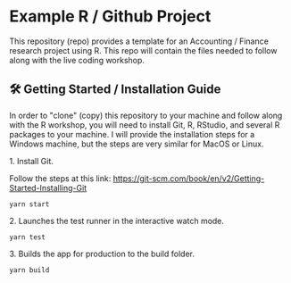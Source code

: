 # Example R / Github Project
This repository (repo) provides a template for an Accounting / Finance research project using R. This repo will contain the files needed to follow along with the live coding workshop.

<h2>🛠️ Getting Started / Installation Guide </h2>

In order to "clone" (copy) this repository to your machine and follow along with the R workshop, you will need to install Git, R, RStudio, and several R packages to your machine. I will provide the installation steps for a Windows machine, but the steps are very similar for MacOS or Linux. 

<p>1. Install Git.</p>

Follow the steps at this link: https://git-scm.com/book/en/v2/Getting-Started-Installing-Git

```
yarn start
```

<p>2. Launches the test runner in the interactive watch mode.</p>

```
yarn test
```

<p>3. Builds the app for production to the build folder.</p>

```
yarn build
```
